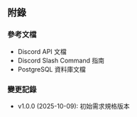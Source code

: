 ## 附錄


### 參考文檔
- Discord API 文檔
- Discord Slash Command 指南
- PostgreSQL 資料庫文檔

### 變更記錄
- v1.0.0 (2025-10-09): 初始需求規格版本